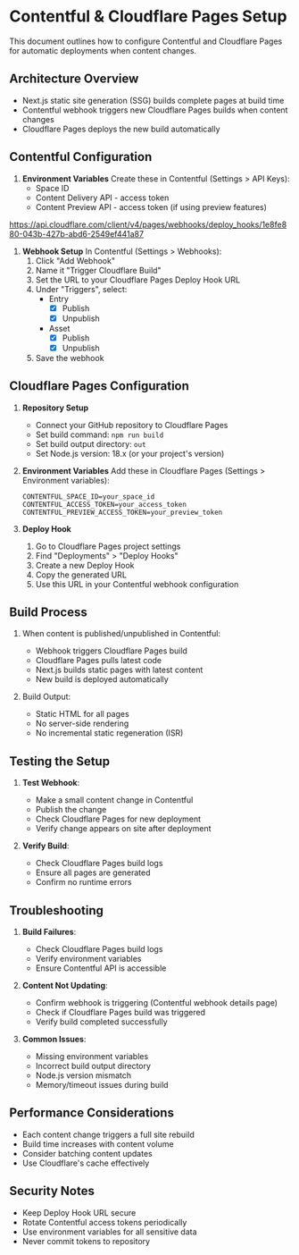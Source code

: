 # Contentful & Cloudflare Pages Setup

This document outlines how to configure Contentful and Cloudflare Pages for automatic deployments when content changes.

## Architecture Overview

- Next.js static site generation (SSG) builds complete pages at build time
- Contentful webhook triggers new Cloudflare Pages builds when content changes
- Cloudflare Pages deploys the new build automatically

## Contentful Configuration

1. **Environment Variables**
   Create these in Contentful (Settings > API Keys):
   - Space ID
   - Content Delivery API - access token
   - Content Preview API - access token (if using preview features)

https://api.cloudflare.com/client/v4/pages/webhooks/deploy_hooks/1e8fe880-043b-427b-abd6-2549ef441a87

1. **Webhook Setup**
   In Contentful (Settings > Webhooks):
   1. Click "Add Webhook"
   2. Name it "Trigger Cloudflare Build"
   3. Set the URL to your Cloudflare Pages Deploy Hook URL
   4. Under "Triggers", select:
      - Entry
        - [x] Publish
        - [x] Unpublish
      - Asset
        - [x] Publish
        - [x] Unpublish
   5. Save the webhook

## Cloudflare Pages Configuration

1. **Repository Setup**
   - Connect your GitHub repository to Cloudflare Pages
   - Set build command: `npm run build`
   - Set build output directory: `out`
   - Set Node.js version: 18.x (or your project's version)

2. **Environment Variables**
   Add these in Cloudflare Pages (Settings > Environment variables):
   ```
   CONTENTFUL_SPACE_ID=your_space_id
   CONTENTFUL_ACCESS_TOKEN=your_access_token
   CONTENTFUL_PREVIEW_ACCESS_TOKEN=your_preview_token
   ```

3. **Deploy Hook**
   1. Go to Cloudflare Pages project settings
   2. Find "Deployments" > "Deploy Hooks"
   3. Create a new Deploy Hook
   4. Copy the generated URL
   5. Use this URL in your Contentful webhook configuration

## Build Process

1. When content is published/unpublished in Contentful:
   - Webhook triggers Cloudflare Pages build
   - Cloudflare Pages pulls latest code
   - Next.js builds static pages with latest content
   - New build is deployed automatically

2. Build Output:
   - Static HTML for all pages
   - No server-side rendering
   - No incremental static regeneration (ISR)

## Testing the Setup

1. **Test Webhook**:
   - Make a small content change in Contentful
   - Publish the change
   - Check Cloudflare Pages for new deployment
   - Verify change appears on site after deployment

2. **Verify Build**:
   - Check Cloudflare Pages build logs
   - Ensure all pages are generated
   - Confirm no runtime errors

## Troubleshooting

1. **Build Failures**:
   - Check Cloudflare Pages build logs
   - Verify environment variables
   - Ensure Contentful API is accessible

2. **Content Not Updating**:
   - Confirm webhook is triggering (Contentful webhook details page)
   - Check if Cloudflare Pages build was triggered
   - Verify build completed successfully

3. **Common Issues**:
   - Missing environment variables
   - Incorrect build output directory
   - Node.js version mismatch
   - Memory/timeout issues during build

## Performance Considerations

- Each content change triggers a full site rebuild
- Build time increases with content volume
- Consider batching content updates
- Use Cloudflare's cache effectively

## Security Notes

- Keep Deploy Hook URL secure
- Rotate Contentful access tokens periodically
- Use environment variables for all sensitive data
- Never commit tokens to repository
